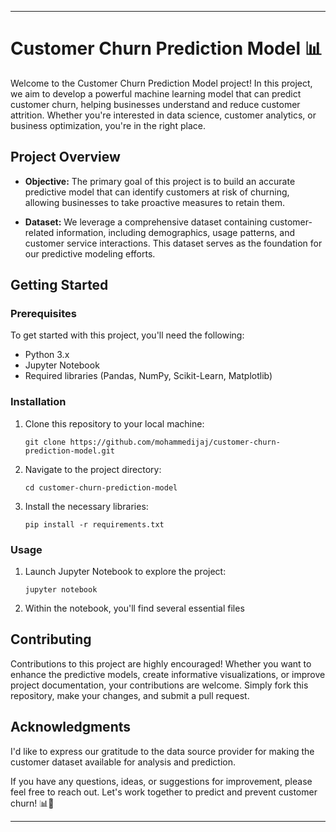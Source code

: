 

---

# Customer Churn Prediction Model 📊

Welcome to the Customer Churn Prediction Model project! In this project, we aim to develop a powerful machine learning model that can predict customer churn, helping businesses understand and reduce customer attrition. Whether you're interested in data science, customer analytics, or business optimization, you're in the right place.

## Project Overview

- **Objective:** The primary goal of this project is to build an accurate predictive model that can identify customers at risk of churning, allowing businesses to take proactive measures to retain them.

- **Dataset:** We leverage a comprehensive dataset containing customer-related information, including demographics, usage patterns, and customer service interactions. This dataset serves as the foundation for our predictive modeling efforts.

## Getting Started

### Prerequisites

To get started with this project, you'll need the following:

- Python 3.x
- Jupyter Notebook
- Required libraries (Pandas, NumPy, Scikit-Learn, Matplotlib)

### Installation

1. Clone this repository to your local machine:

   ```shell
   git clone https://github.com/mohammedijaj/customer-churn-prediction-model.git
   ```

2. Navigate to the project directory:

   ```shell
   cd customer-churn-prediction-model
   ```

3. Install the necessary libraries:

   ```shell
   pip install -r requirements.txt
   ```

### Usage

1. Launch Jupyter Notebook to explore the project:

   ```shell
   jupyter notebook
   ```

2. Within the notebook, you'll find several essential files

## Contributing

Contributions to this project are highly encouraged! Whether you want to enhance the predictive models, create informative visualizations, or improve project documentation, your contributions are welcome. Simply fork this repository, make your changes, and submit a pull request.


## Acknowledgments

I'd like to express our gratitude to the data source provider for making the customer dataset available for analysis and prediction.

If you have any questions, ideas, or suggestions for improvement, please feel free to reach out. Let's work together to predict and prevent customer churn! 📊👥

---

